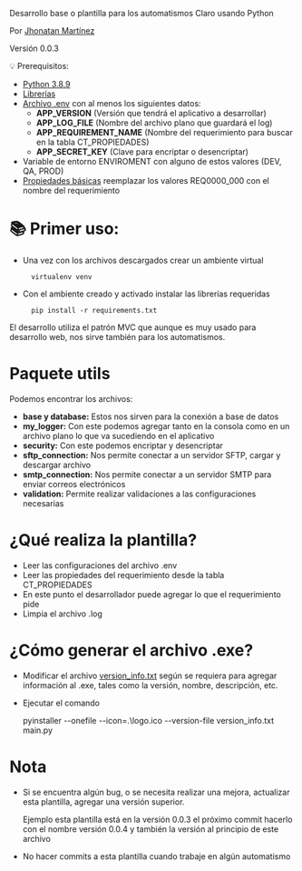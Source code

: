 Desarrollo base o plantilla para los automatismos Claro usando Python

Por [Jhonatan Martínez](mailto:martinezjha@globalhitss.com)

Versión 0.0.3

💡 Prerequisitos:

- [Python 3.8.9](https://www.python.org/downloads/release/python-389/)
- [Librerías](requirements.txt)
- [Archivo .env](.env) con al menos los siguientes datos:
  - **APP_VERSION** (Versión que tendrá el aplicativo a desarrollar)
  - **APP_LOG_FILE** (Nombre del archivo plano que guardará el log)
  - **APP_REQUIREMENT_NAME** (Nombre del requerimiento para buscar en la tabla CT_PROPIEDADES)
  - **APP_SECRET_KEY** (Clave para encriptar o desencriptar)
- Variable de entorno ENVIROMENT con alguno de estos valores (DEV, QA, PROD)
- [Propiedades básicas](properties.sql) reemplazar los valores REQ0000_000 con el nombre del requerimiento

# 📚 Primer uso:
- Una vez con los archivos descargados crear un ambiente virtual
    
        virtualenv venv

- Con el ambiente creado y activado instalar las librerías requeridas

        pip install -r requirements.txt

El desarrollo utiliza el patrón MVC que aunque es muy usado para desarrollo web, 
nos sirve también para los automatismos.

# Paquete utils 
Podemos encontrar los archivos:
- **base y database:** Estos nos sirven para la conexión a base de datos
- **my_logger:** Con este podemos agregar tanto en la consola como en un archivo plano lo que va sucediendo en el aplicativo
- **security:** Con este podemos encriptar y desencriptar
- **sftp_connection:** Nos permite conectar a un servidor SFTP, cargar y descargar archivo
- **smtp_connection:** Nos permite conectar a un servidor SMTP para enviar correos electrónicos
- **validation:** Permite realizar validaciones a las configuraciones necesarias

# ¿Qué realiza la plantilla?
- Leer las configuraciones del archivo .env
- Leer las propiedades del requerimiento desde la tabla CT_PROPIEDADES
- En este punto el desarrollador puede agregar lo que el requerimiento pide
- Limpia el archivo .log

# ¿Cómo generar el archivo .exe?
- Modificar el archivo [version_info.txt](version_info.txt) según se requiera para agregar información al .exe, tales como la versión, nombre, descripción, etc. 
- Ejecutar el comando
      
    pyinstaller --onefile --icon=.\logo.ico --version-file version_info.txt main.py

# Nota
- Si se encuentra algún bug, o se necesita realizar una mejora, actualizar esta plantilla, agregar una versión superior.

  Ejemplo esta plantilla está en la versión 0.0.3 el próximo commit hacerlo con el nombre versión 0.0.4 y también la versión al principio de este archivo
- No hacer commits a esta plantilla cuando trabaje en algún automatismo
